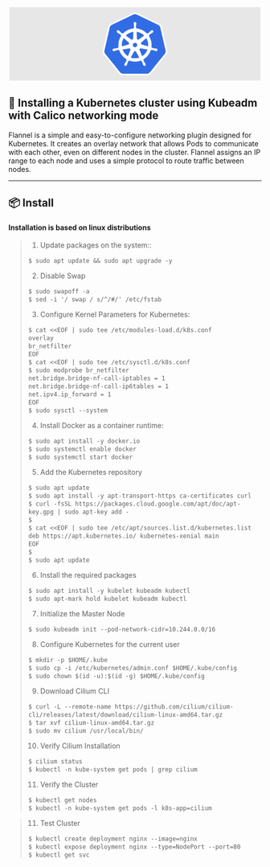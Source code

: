 <p align="center">
  <img src="../img.shields.io/image/kubernetes.png" width="500" alt="Capa" /></a>
</p>

## 📝 Installing a Kubernetes cluster using Kubeadm with Calico networking mode

Flannel is a simple and easy-to-configure networking plugin designed for Kubernetes. It creates an overlay network that allows Pods to communicate with each other, even on different nodes in the cluster. Flannel assigns an IP range to each node and uses a simple protocol to route traffic between nodes.

---

## 📦️ Install

<h4>Installation is based on linux distributions</h4>

> 1. Update packages on the system::
>
> ```console
> $ sudo apt update && sudo apt upgrade -y
> ```
>
> 2. Disable Swap
> ```console
> $ sudo swapoff -a
> $ sed -i '/ swap / s/^/#/' /etc/fstab
> ```
>
> 3. Configure Kernel Parameters for Kubernetes:
> ```console
> $ cat <<EOF | sudo tee /etc/modules-load.d/k8s.conf
> overlay
> br_netfilter
> EOF
> $ cat <<EOF | sudo tee /etc/sysctl.d/k8s.conf
> $ sudo modprobe br_netfilter
> net.bridge.bridge-nf-call-iptables = 1
> net.bridge.bridge-nf-call-ip6tables = 1
> net.ipv4.ip_forward = 1
> EOF
> $ sudo sysctl --system
> ```
>
> 4. Install Docker as a container runtime:
> ```console
> $ sudo apt install -y docker.io
> $ sudo systemctl enable docker
> $ sudo systemctl start docker
> ```
> 5. Add the Kubernetes repository
> ```console
> $ sudo apt update
> $ sudo apt install -y apt-transport-https ca-certificates curl
> $ curl -fsSL https://packages.cloud.google.com/apt/doc/apt-key.gpg | sudo apt-key add -
> $
> $ cat <<EOF | sudo tee /etc/apt/sources.list.d/kubernetes.list
> deb https://apt.kubernetes.io/ kubernetes-xenial main
> EOF
> $
> $ sudo apt update
> ```
> 6. Install the required packages
> ```console
> $ sudo apt install -y kubelet kubeadm kubectl
> $ sudo apt-mark hold kubelet kubeadm kubectl
> ```
> 7. Initialize the Master Node
> ```console
> $ sudo kubeadm init --pod-network-cidr=10.244.0.0/16
> ```
> 8. Configure Kubernetes for the current user
> ```console
> $ mkdir -p $HOME/.kube
> $ sudo cp -i /etc/kubernetes/admin.conf $HOME/.kube/config
> $ sudo chown $(id -u):$(id -g) $HOME/.kube/config
> ```
> 9. Download Cilium CLI
> ```console
> $ curl -L --remote-name https://github.com/cilium/cilium-cli/releases/latest/download/cilium-linux-amd64.tar.gz
> $ tar xvf cilium-linux-amd64.tar.gz
> $ sudo mv cilium /usr/local/bin/
> ```
> 10. Verify Cilium Installation
> ```console
> $ cilium status
> $ kubectl -n kube-system get pods | grep cilium
> ```
> 11. Verify the Cluster
> ```console
> $ kubectl get nodes
> $ kubectl -n kube-system get pods -l k8s-app=cilium
> ```

> 11. Test Cluster
> ```console
> $ kubectl create deployment nginx --image=nginx
> $ kubectl expose deployment nginx --type=NodePort --port=80
> $ kubectl get svc
> ```